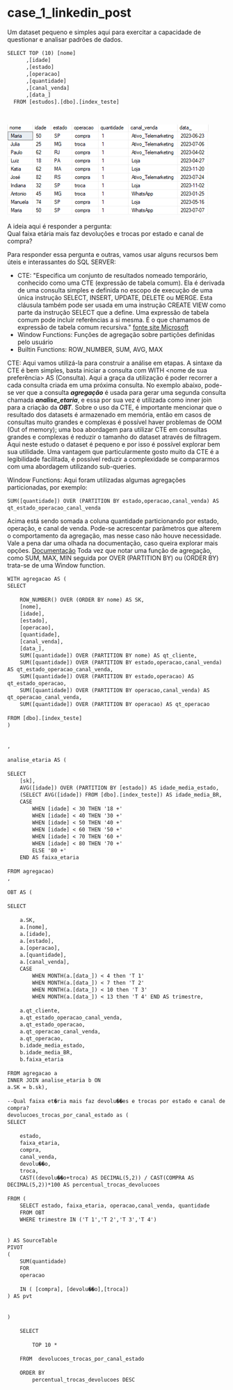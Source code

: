 # case_1_linkedin_post

Um dataset pequeno e simples aqui para exercitar a capacidade de questionar e analisar padrões de dados. <br>

```
SELECT TOP (10) [nome]
      ,[idade]
      ,[estado]
      ,[operacao]
      ,[quantidade]
      ,[canal_venda]
      ,[data_]
  FROM [estudos].[dbo].[index_teste]
```
 <br>

![alt text](imagens/exemplo.png)

A ideia aqui é responder a pergunta:  <br>
Qual faixa etária mais faz devoluções e trocas por estado e canal de compra?

Para responder essa pergunta e outras, vamos usar alguns recursos bem úteis e interassantes do SQL SERVER:  <br>
* CTE: "Especifica um conjunto de resultados nomeado temporário, conhecido como uma CTE (expressão de tabela comum). Ela é derivada de uma consulta simples e definida no escopo de execução de uma única instrução SELECT, INSERT, UPDATE, DELETE ou MERGE. Esta cláusula também pode ser usada em uma instrução CREATE VIEW como parte da instrução SELECT que a define. Uma expressão de tabela comum pode incluir referências a si mesma. É o que chamamos de expressão de tabela comum recursiva." [fonte site Microsoft](https://learn.microsoft.com/pt-br/sql/t-sql/queries/with-common-table-expression-transact-sql?view=sql-server-ver16) <br>
* Window Functions: Funções de agregação sobre partições definidas pelo usuário
* Builtin Functions: ROW_NUMBER, SUM, AVG, MAX

CTE: Aqui vamos utilizá-la para construir a análise em etapas. A sintaxe da CTE é bem simples, basta iniciar a consulta com WITH <nome de sua preferência> AS (Consulta).
Aqui a graça da utilização é poder recorrer a cada consulta criada em uma próxima consulta. No exemplo abaixo, pode-se ver que a consulta ***agregação*** é usada para gerar uma segunda consulta chamada ***analise_etaria***, e essa por sua vez é utilizada como inner join para a criação da ***OBT***. 
Sobre o uso da CTE, é importante mencionar que o resultado dos datasets é armazenado em memória, então em casos de consultas muito grandes e complexas é possível haver problemas de OOM (Out of memory); uma boa abordagem para utilizar CTE em consultas grandes e complexas é reduzir o tamanho do dataset através de filtragem. <br>
Aqui neste estudo o dataset é pequeno e por isso é possível explorar bem sua utilidade. Uma vantagem que particularmente gosto muito da CTE é a legibilidade facilitada, é possível reduzir a complexidade se compararmos com uma abordagem utilizando sub-queries.

Window Functions: Aqui foram utilizadas algumas agregações particionadas, por exemplo:

```
SUM([quantidade]) OVER (PARTITION BY estado,operacao,canal_venda) AS qt_estado_operacao_canal_venda
```
Acima está sendo somada a coluna quantidade particionando por estado, operação, e canal de venda. Pode-se acrescentar parâmetros que alterem o comportamento da agregação, mas nesse caso não houve necessidade. Vale a pena dar uma olhada na documentação, caso queira explorar mais opções. [Documentação](https://learn.microsoft.com/en-us/sql/t-sql/queries/select-window-transact-sql?view=sql-server-ver16)
Toda vez que notar uma função de agregação, como SUM, MAX, MIN seguida por OVER (PARTITION BY) ou (ORDER BY) trata-se de uma Window function.

```
WITH agregacao AS (
SELECT 

	ROW_NUMBER() OVER (ORDER BY nome) AS SK,
	[nome],
	[idade],
	[estado],
	[operacao],
	[quantidade],	
	[canal_venda],
	[data_],
	SUM([quantidade]) OVER (PARTITION BY nome) AS qt_cliente,
	SUM([quantidade]) OVER (PARTITION BY estado,operacao,canal_venda) AS qt_estado_operacao_canal_venda,
	SUM([quantidade]) OVER (PARTITION BY estado,operacao) AS qt_estado_operacao,
	SUM([quantidade]) OVER (PARTITION BY operacao,canal_venda) AS qt_operacao_canal_venda,
	SUM([quantidade]) OVER (PARTITION BY operacao) AS qt_operacao

FROM [dbo].[index_teste]
)


,

analise_etaria AS (

SELECT
	[sk],	
	AVG([idade]) OVER (PARTITION BY [estado]) AS idade_media_estado,
	(SELECT AVG([idade]) FROM [dbo].[index_teste]) AS idade_media_BR,
	CASE
		WHEN [idade] < 30 THEN '18 +' 
		WHEN [idade] < 40 THEN '30 +' 
		WHEN [idade] < 50 THEN '40 +' 
		WHEN [idade] < 60 THEN '50 +' 
		WHEN [idade] < 70 THEN '60 +' 
		WHEN [idade] < 80 THEN '70 +' 
		ELSE '80 +' 
	END AS faixa_etaria

FROM agregacao)
,

OBT AS (

SELECT

	a.SK,
	a.[nome],
	a.[idade],
	a.[estado],
	a.[operacao],
	a.[quantidade],	
	a.[canal_venda],
	CASE 
		WHEN MONTH(a.[data_]) < 4 then 'T 1'
		WHEN MONTH(a.[data_]) < 7 then 'T 2'
		WHEN MONTH(a.[data_]) < 10 then 'T 3'
		WHEN MONTH(a.[data_]) < 13 then 'T 4' END AS trimestre,

	a.qt_cliente,
	a.qt_estado_operacao_canal_venda,
	a.qt_estado_operacao,
	a.qt_operacao_canal_venda,
	a.qt_operacao,
	b.idade_media_estado,
	b.idade_media_BR,
	b.faixa_etaria

FROM agregacao a
INNER JOIN analise_etaria b ON 
a.SK = b.sk),

--Qual faixa et�ria mais faz devolu��es e trocas por estado e canal de compra?
devolucoes_trocas_por_canal_estado as (
SELECT 

	estado, 
	faixa_etaria, 
	compra,
	canal_venda,
	devolu��o,
	troca, 
	CAST((devolu��o+troca) AS DECIMAL(5,2)) / CAST(COMPRA AS DECIMAL(5,2))*100 AS percentual_trocas_devolucoes

FROM (
    SELECT estado, faixa_etaria, operacao,canal_venda, quantidade
    FROM OBT
	WHERE trimestre IN ('T 1','T 2','T 3','T 4')


) AS SourceTable
PIVOT  
(  
    SUM(quantidade)  
    FOR   
    operacao   

    IN ( [compra], [devolu��o],[troca])  
) AS pvt


)

	SELECT 
	
		TOP 10 * 
	
	FROM  devolucoes_trocas_por_canal_estado
	
	ORDER BY 
		percentual_trocas_devolucoes DESC
```
